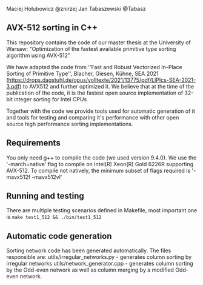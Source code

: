 Maciej Hołubowicz @znirzej
Jan Tabaszewski   @Tabasz

## AVX-512 sorting in C++

This repository contains the code of our master thesis at the University of Warsaw: "Optimization of the fastest available primitive type sorting algorithm using AVX-512"

We have adapted the code from ''Fast and Robust Vectorized In-Place Sorting of Primitive Type'', Blacher, Giesen, Kühne, SEA 2021 (https://drops.dagstuhl.de/opus/volltexte/2021/13775/pdf/LIPIcs-SEA-2021-3.pdf) to AVX512 and further optimized it.
We believe that at the time of the publication of the code, it is the fastest open source implementation of 32-bit integer sorting for Intel CPUs

Together with the code we provide tools used for automatic generation of it and tools for testing and comparing it's performance with other open source high performance sorting implementations.

## Requirements

You only need g++ to compile the code (we used version 9.4.0). We use the '-march=native' flag to compile on Intel(R) Xeon(R) Gold 6226R supporting AVX-512. To compile not natively, the minimum subset of flags required is '-mavx512f -mavx512vl'

## Running and testing

There are multiple testing scenarios defined in Makefile, most important one is
```make test1_512 && ./bin/test1_512```

## Automatic code generation
Sorting network code has been generated automatically. The files responsible are:
utils/irregular_networks.py - generates column sorting by irregular networks
utils/network_generator.cpp - generates column sorting by the Odd-even network as well as column merging by a modified Odd-even network.

